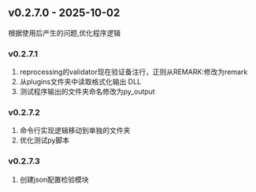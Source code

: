 ## v0.2.7.0 - 2025-10-02
根据使用后产生的问题,优化程序逻辑
### v0.2.7.1
1. reprocessing的validator现在验证备注行，正则从REMARK:修改为remark
2. 从plugins文件夹中读取格式化输出 DLL
3. 测试程序输出的文件夹命名修改为py_output

### v0.2.7.2
1. 命令行实现逻辑移动到单独的文件夹
2. 优化测试py脚本
### v0.2.7.3
1. 创建json配置检验模块

